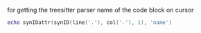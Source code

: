 for getting the treesitter parser name of the code block on cursor
```lua
echo synIDattr(synID(line('.'), col('.'), 1), 'name')
```

